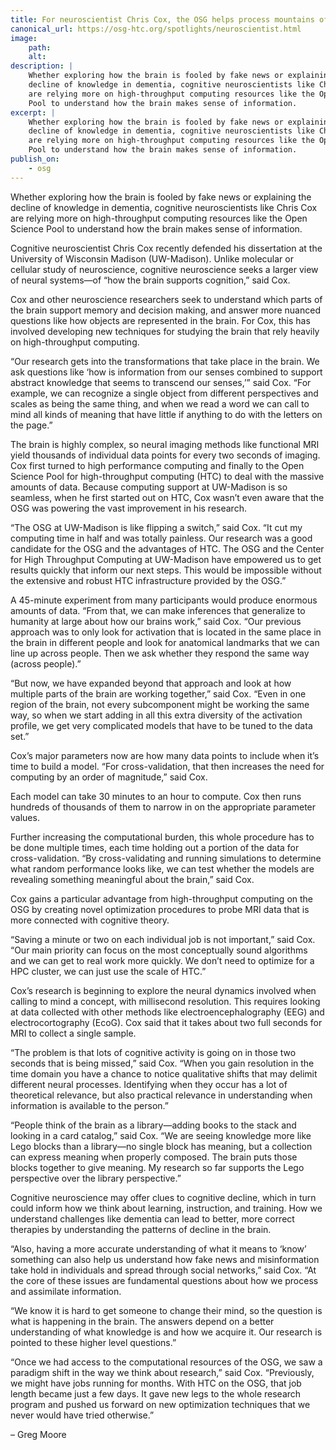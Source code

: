 ```yaml
---
title: For neuroscientist Chris Cox, the OSG helps process mountains of data
canonical_url: https://osg-htc.org/spotlights/neuroscientist.html
image:
    path: 
    alt:
description: |
    Whether exploring how the brain is fooled by fake news or explaining the 
    decline of knowledge in dementia, cognitive neuroscientists like Chris Cox 
    are relying more on high-throughput computing resources like the Open Science
    Pool to understand how the brain makes sense of information.
excerpt: |
    Whether exploring how the brain is fooled by fake news or explaining the
    decline of knowledge in dementia, cognitive neuroscientists like Chris Cox
    are relying more on high-throughput computing resources like the Open Science
    Pool to understand how the brain makes sense of information.
publish_on:
    - osg
---
```

Whether exploring how the brain is fooled by fake news or explaining the decline of knowledge in dementia, cognitive neuroscientists like Chris Cox are relying more on high-throughput computing resources like the Open Science Pool to understand how the brain makes sense of information.

Cognitive neuroscientist Chris Cox recently defended his dissertation at the University of Wisconsin Madison (UW-Madison). Unlike molecular or cellular study of neuroscience, cognitive neuroscience seeks a larger view of neural systems—of “how the brain supports cognition,” said Cox.

Cox and other neuroscience researchers seek to understand which parts of the brain support memory and decision making, and answer more nuanced questions like how objects are represented in the brain. For Cox, this has involved developing new techniques for studying the brain that rely heavily on high-throughput computing.

“Our research gets into the transformations that take place in the brain. We ask questions like ‘how is information from our senses combined to support abstract knowledge that seems to transcend our senses,’” said Cox. “For example, we can recognize a single object from different perspectives and scales as being the same thing, and when we read a word we can call to mind all kinds of meaning that have little if anything to do with the letters on the page.”

The brain is highly complex, so neural imaging methods like functional MRI yield thousands of individual data points for every two seconds of imaging. Cox first turned to high performance computing and finally to the Open Science Pool for high-throughput computing (HTC) to deal with the massive amounts of data. Because computing support at UW-Madison is so seamless, when he first started out on HTC, Cox wasn’t even aware that the OSG was powering the vast improvement in his research.

“The OSG at UW-Madison is like flipping a switch,” said Cox. “It cut my computing time in half and was totally painless. Our research was a good candidate for the OSG and the advantages of HTC. The OSG and the Center for High Throughput Computing at UW-Madison have empowered us to get results quickly that inform our next steps. This would be impossible without the extensive and robust HTC infrastructure provided by the OSG.”

A 45-minute experiment from many participants would produce enormous amounts of data. “From that, we can make inferences that generalize to humanity at large about how our brains work,” said Cox. “Our previous approach was to only look for activation that is located in the same place in the brain in different people and look for anatomical landmarks that we can line up across people. Then we ask whether they respond the same way (across people).”

“But now, we have expanded beyond that approach and look at how multiple parts of the brain are working together,” said Cox. “Even in one region of the brain, not every subcomponent might be working the same way, so when we start adding in all this extra diversity of the activation profile, we get very complicated models that have to be tuned to the data set.”

Cox’s major parameters now are how many data points to include when it’s time to build a model. “For cross-validation, that then increases the need for computing by an order of magnitude,” said Cox.

Each model can take 30 minutes to an hour to compute. Cox then runs hundreds of thousands of them to narrow in on the appropriate parameter values.

Further increasing the computational burden, this whole procedure has to be done multiple times, each time holding out a portion of the data for cross-validation. “By cross-validating and running simulations to determine what random performance looks like, we can test whether the models are revealing something meaningful about the brain,” said Cox.

Cox gains a particular advantage from high-throughput computing on the OSG by creating novel optimization procedures to probe MRI data that is more connected with cognitive theory.

“Saving a minute or two on each individual job is not important,” said Cox. “Our main priority can focus on the most conceptually sound algorithms and we can get to real work more quickly. We don’t need to optimize for a HPC cluster, we can just use the scale of HTC.”

Cox’s research is beginning to explore the neural dynamics involved when calling to mind a concept, with millisecond resolution. This requires looking at data collected with other methods like electroencephalography (EEG) and electrocortography (EcoG). Cox said that it takes about two full seconds for MRI to collect a single sample.

“The problem is that lots of cognitive activity is going on in those two seconds that is being missed,” said Cox. “When you gain resolution in the time domain you have a chance to notice qualitative shifts that may delimit different neural processes. Identifying when they occur has a lot of theoretical relevance, but also practical relevance in understanding when information is available to the person.”

“People think of the brain as a library—adding books to the stack and looking in a card catalog,” said Cox. “We are seeing knowledge more like Lego blocks than a library—no single block has meaning, but a collection can express meaning when properly composed. The brain puts those blocks together to give meaning. My research so far supports the Lego perspective over the library perspective.”

Cognitive neuroscience may offer clues to cognitive decline, which in turn could inform how we think about learning, instruction, and training. How we understand challenges like dementia can lead to better, more correct therapies by understanding the patterns of decline in the brain.

“Also, having a more accurate understanding of what it means to ‘know’ something can also help us understand how fake news and misinformation take hold in individuals and spread through social networks,” said Cox. “At the core of these issues are fundamental questions about how we process and assimilate information.

“We know it is hard to get someone to change their mind, so the question is what is happening in the brain. The answers depend on a better understanding of what knowledge is and how we acquire it. Our research is pointed to these higher level questions.”

“Once we had access to the computational resources of the OSG, we saw a paradigm shift in the way we think about research,” said Cox. “Previously, we might have jobs running for months. With HTC on the OSG, that job length became just a few days. It gave new legs to the whole research program and pushed us forward on new optimization techniques that we never would have tried otherwise.”

– Greg Moore
